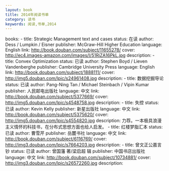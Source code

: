 ```yaml
---
layout: book
title: 2014年阅读书单
category: 读书
keywords: 阅读,书单,2014
---
```



books: 
    - title: Strategic Management text and cases
      status: 在读
      author: Dess / Lumpkin / Eisner
      publisher: McGraw-Hill Higher Education
      language: English
      link: http://book.douban.com/subject/11655278/
      cover: http://ec4.images-amazon.com/images/I/51RiZA16PkL.jpg
      description:
    - title: Convex Optimization
      status: 已读
      author: Stephen Boyd / Lieven Vandenberghe
      publisher: Cambridge University Press
      language: English
      link: http://book.douban.com/subject/1888111/
      cover: http://img5.douban.com/lpic/s24961408.jpg
      description:
    - title: 数据挖掘导论
      status: 已读
      author: Pang-Ning Tan / Michael Steinbach / Vipin Kumar 
      publisher: 人民邮电出版社
      language: 中文
      link: http://book.douban.com/subject/5377669/
      cover: http://img5.douban.com/lpic/s4548758.jpg
      description: 
    - title: 失控
      status: 已读
      author: Kevin Kelly
      publisher: 新星出版社
      language: 中文
      link: http://book.douban.com/subject/5375620/
      cover: http://img5.douban.com/lpic/s4554820.jpg
      description: 力荐。一本极具浪漫主义情怀的科技书，在分布式思想方面也给人启发。
    - title: 红楼梦脂汇本
      status: 已读
      author: 曹雪芹
      publisher: 岳麓书社
      language: 中文
      link: http://book.douban.com/subject/6116769/
      cover: http://img3.douban.com/lpic/s7664203.jpg
      description:
    - title: 曾文正公嘉言钞
      status: 已读
      author: 曾国藩 著/梁启超 辑
      publisher: 中国书店出版社
      language: 中文
      link: http://book.douban.com/subject/10734881/
      cover: http://img3.douban.com/lpic/s26572260.jpg
      description:
